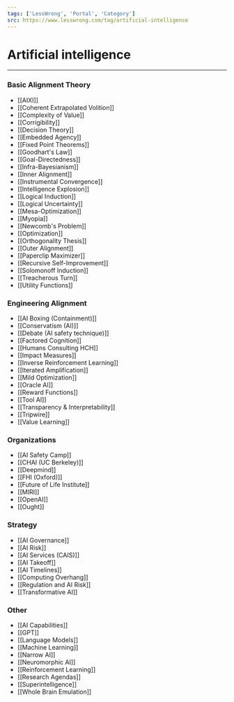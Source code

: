 ```yaml
---
tags: ['LessWrong', 'Portal', 'Category']
src: https://www.lesswrong.com/tag/artificial-intelligence
---
```


# Artificial intelligence


---

### Basic Alignment Theory
- [[AIXI]]
- [[Coherent Extrapolated Volition]]
- [[Complexity of Value]]
- [[Corrigibility]]
- [[Decision Theory]]
- [[Embedded Agency]]
- [[Fixed Point Theorems]]
- [[Goodhart's Law]]
- [[Goal-Directedness]]
- [[Infra-Bayesianism]]
- [[Inner Alignment]]
- [[Instrumental Convergence]]
- [[Intelligence Explosion]]
- [[Logical Induction]]
- [[Logical Uncertainty]]
- [[Mesa-Optimization]]
- [[Myopia]]
- [[Newcomb's Problem]]
- [[Optimization]]
- [[Orthogonality Thesis]]
- [[Outer Alignment]]
- [[Paperclip Maximizer]]
- [[Recursive Self-Improvement]]
- [[Solomonoff Induction]]
- [[Treacherous Turn]]
- [[Utility Functions]]


### Engineering Alignment
- [[AI Boxing (Containment)]]
- [[Conservatism (AI)]]
- [[Debate (AI safety technique)]]
- [[Factored Cognition]]
- [[Humans Consulting HCH]]
- [[Impact Measures]]
- [[Inverse Reinforcement Learning]]
- [[Iterated Amplification]]
- [[Mild Optimization]]
- [[Oracle AI]]
- [[Reward Functions]]
- [[Tool AI]]
- [[Transparency & Interpretability]]
- [[Tripwire]]
- [[Value Learning]]


### Organizations
- [[AI Safety Camp]]
- [[CHAI (UC Berkeley)]]
- [[Deepmind]]
- [[FHI (Oxford)]]
- [[Future of Life Institute]]
- [[MIRI]]
- [[OpenAI]]
- [[Ought]]


### Strategy
- [[AI Governance]]
- [[AI Risk]]
- [[AI Services (CAIS)]]
- [[AI Takeoff]]
- [[AI Timelines]]
- [[Computing Overhang]]
- [[Regulation and AI Risk]]
- [[Transformative AI]]


### Other
- [[AI Capabilities]]
- [[GPT]]
- [[Language Models]]
- [[Machine Learning]]
- [[Narrow AI]]
- [[Neuromorphic AI]]
- [[Reinforcement Learning]]
- [[Research Agendas]]
- [[Superintelligence]]
- [[Whole Brain Emulation]]


